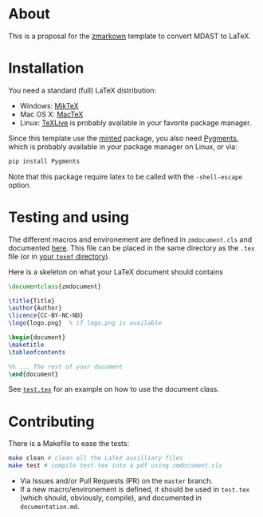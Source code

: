 # About

This is a proposal for the [zmarkown](https://github.com/zestedesavoir/zmarkdown) template to convert MDAST to LaTeX.

# Installation

You need a standard (full) LaTeX distribution:

+ Windows: [MikTeX](https://miktex.org/download)
+ Mac OS X: [MacTeX](https://www.tug.org/mactex/mactex-download.html)
+ Linux: [TeXLive](https://tug.org/texlive/) is probably available in your favorite package manager. 

Since this template use the [minted](https://github.com/gpoore/minted/) package, you also need [Pygments](http://pygments.org/), which is probably available in your package manager on Linux, or via:

```bash
pip install Pygments
```

Note that this package require latex to be called with the `-shell-escape` option.

# Testing and using

The different macros and environement are defined in `zmdocument.cls` and documented [here](./documentation.md). 
This file can be placed in the same directory as the `.tex` file (or in [your `texmf` directory](http://www.math.illinois.edu/~ajh/tex/tips-customstyles.html)).

Here is a skeleton on what your LaTeX document should contains

```latex
\documentclass{zmdocument}

\title{Title}
\author{Author}
\licence{CC-BY-NC-ND}
\logo{logo.png}  % if logo.png is available

\begin{document}
\maketitle
\tableofcontents

%% ... The rest of your document
\end{document}
```

See [`test.tex`](./test.tex) for an example on how to use the document class.


# Contributing

There is a Makefile to ease the tests:

```bash
make clean # clean all the LaTeX auxilliary files
make test # compile test.tex into a pdf using zmdocument.cls
```

+ Via Issues and/or Pull Requests (PR) on the `master` branch.
+ If a new macro/environement is defined, it should be used in `test.tex` (which should, obviously, compile), and documented in `documentation.md`.
